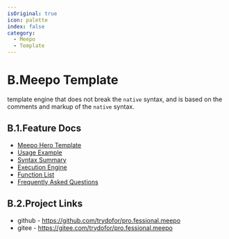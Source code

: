 ```yaml
---
isOriginal: true
icon: palette
index: false
category:
  - Meepo
  - Template
---
```


# B.Meepo Template

template engine that does not break the `native` syntax,
and is based on the comments and markup of the `native` syntax.

## B.1.Feature Docs

* [Meepo Hero Template](b1.meepo.md)
* [Usage Example](b2.example.md)
* [Syntax Summary](b3.syntax.md)
* [Execution Engine](b4.engine.md)
* [Function List](b5.function.md)
* [Frequently Asked Questions](b6.question.md)

## B.2.Project Links

* github - <https://github.com/trydofor/pro.fessional.meepo>
* gitee - <https://gitee.com/trydofor/pro.fessional.meepo>
